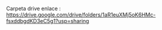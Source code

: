 Carpeta drive enlace : https://drive.google.com/drive/folders/1aR1euXMj5oK6HMc-fsxddbgdKD3eC5g1?usp=sharing
